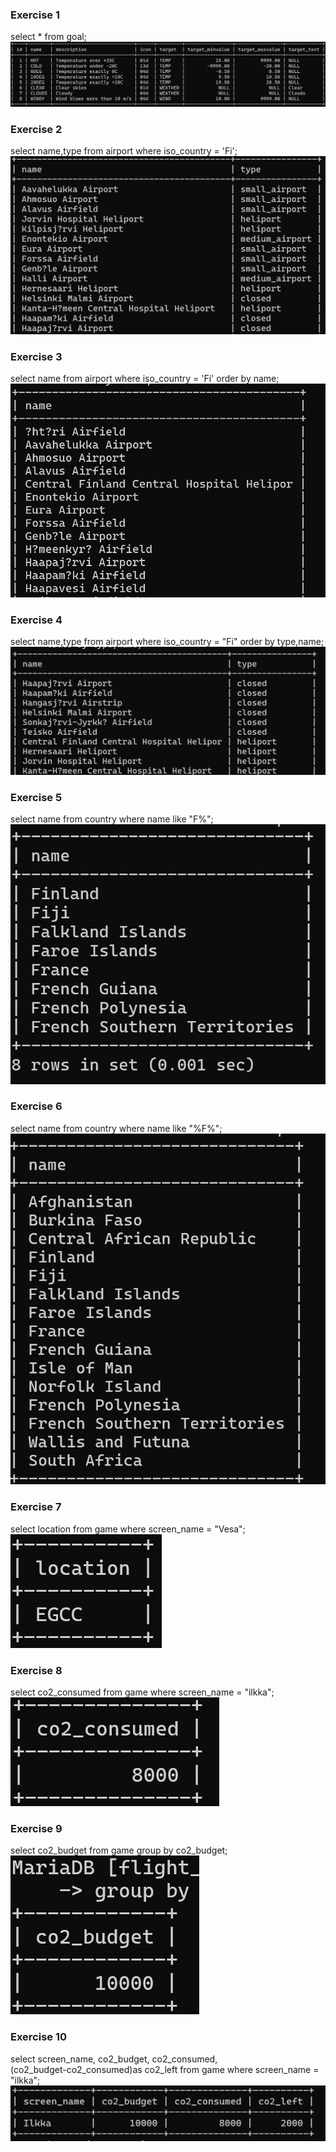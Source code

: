 ### Exercise 1
select * from goal;
![screenshot](img/1-1.png)
### Exercise 2
select name,type from airport
where iso_country = 'Fi';
![screenshot](img/1-2.png)
### Exercise 3
select name from airport
where iso_country = 'Fi'
order by name;
![screenshot](img/1-3.png)
### Exercise 4
select name,type from airport
where iso_country = "Fi"
order by type,name;
![screenshot](img/1-4.png)
### Exercise 5
select name from country
where name like "F%";
![screenshot](img/1-5.png)
### Exercise 6
select name from country
where name like "%F%";
![screenshot](img/1-6.png)
### Exercise 7
select location from game
where screen_name = "Vesa";
![screenshot](img/1-7.png)
### Exercise 8
select co2_consumed from game
where screen_name = "ilkka";
![screenshot](img/1-8.png)
### Exercise 9
select co2_budget from game
group by co2_budget;
![screenshot](img/1-9.png)
### Exercise 10
select screen_name, co2_budget, co2_consumed,  
(co2_budget-co2_consumed)as co2_left 
from game 
where screen_name = "ilkka";
![screenshot](img/1-10.png)